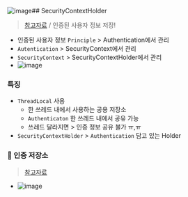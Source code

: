 ![image](https://github.com/hyunolike/info-docs/assets/61215550/f4e56047-bb84-4a0f-8c89-eb27d8676369)## SecurityContextHolder
> [참고자료](https://ohtaeg.tistory.com/8) / 인증된 사용자 정보 저장! 
- 인증된 사용자 정보 `Principle` > Authentication에서 관리
- `Autentication` > SecurityContext에서 관리
- `SecurityContext` > SecurityContextHolder에서 관리
- ![image](https://github.com/hyunolike/info-docs/assets/61215550/f2b7e880-c15e-406c-8203-c1f3d9a5143a)
### 특징
- `ThreadLocal` 사용
    - 한 쓰레드 내에서 사용하는 공용 저장소
    - `Authenticaton` 한 쓰레드 내에서 공유 가능
    - 쓰레드 달라지면 > 인증 정보 공유 불가 ㅠ,ㅠ
- `SecurityContextHolder` > `Authentication` 담고 있는 Holder
### 🚚 인증 저장소
> [참고자료](https://velog.io/@dailylifecoding/spring-security-authentication-registry)
- ![image](https://github.com/hyunolike/info-docs/assets/61215550/448cdd1d-dae1-4975-9b90-c12c92a50a14)
